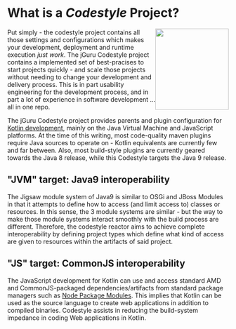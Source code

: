 # What is a _Codestyle_ Project?

<img src="images/jGuruLogo.png" style="float:right" width="167" height="185"/> Put simply - the codestyle 
project contains all those settings and configurations which makes your development, deployment and runtime execution
_just work_. The jGuru Codestyle project contains a
implemented set of best-pracises to start projects quickly - and scale those projects without needing to change your
development and delivery process. This is in part usability engineering for the development process, and in part a 
lot of experience in software development ... all in one repo.

The jGuru Codestyle project provides parents and plugin configuration for 
[Kotlin development](http://www.kotlinlang.org), mainly on the Java Virtual Machine and JavaScript platforms.
At the time of this writing, most code-quality maven plugins require Java sources to operate on - Kotlin equivalents 
are currently few and far between. Also, most build-style plugins are currently geared towards the Java 8 release, 
while this Codestyle targets the Java 9 release.   

## "JVM" target: Java9 interoperability

The Jigsaw module system of Java9 is similar to OSGi and JBoss Modules in that it attempts to define how to access 
(and limit access to) classes or resources. In this sense, the 3 module systems are similar - but the way to make 
those module systems interact smoothly with the build process are different. Therefore, the codestyle 
reactor aims to achieve complete interoperability by defining project types which define what kind of access are 
given to resources within the artifacts of said project.

## "JS" target: CommonJS interoperability

The JavaScript development for Kotlin can use and access standard AMD and CommonJS-packaged dependencies/artifacts 
from standard package managers such as [Node Package Modules](https://www.npmjs.com). This implies that Kotlin can be
used as the source language to create web applications in addition to compiled binaries. Codestyle assists in 
reducing the build-system impedance in coding Web applications in Kotlin.